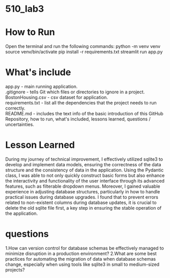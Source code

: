 # 510_lab3
# How to Run
Open the terminal and run the following commands:
python -m venv venv
source venv/bin/activate
pip install -r requirements.txt
streamlit run app.py

# What's include
app.py - main running application.  
.gitignore - tells Git which files or directories to ignore in a project.  
BostonHousing.csv - csv dataset for application.  
requirements.txt - list all the dependencies that the project needs to run correctly.  
README.md - includes the text info of the basic introduction of this GitHub Repository, how to run, what's included, lessons learned, questions / uncertainties.  

# Lesson Learned
During my journey of technical improvement, I effectively utilized sqlite3 to develop and implement data models, ensuring the correctness of the data structure and the consistency of data in the application. Using the Pydantic class, I was able to not only quickly construct basic forms but also enhance the interactivity and functionality of the user interface through its advanced features, such as filterable dropdown menus. Moreover, I gained valuable experience in adjusting database structures, particularly in how to handle practical issues during database upgrades. I found that to prevent errors related to non-existent columns during database updates, it is crucial to delete the old sqlite file first, a key step in ensuring the stable operation of the application.



# questions
1.How can version control for database schemas be effectively managed to minimize disruption in a production environment?
2.What are some best practices for automating the migration of data when database schemas change, especially when using tools like sqlite3 in small to medium-sized projects?
